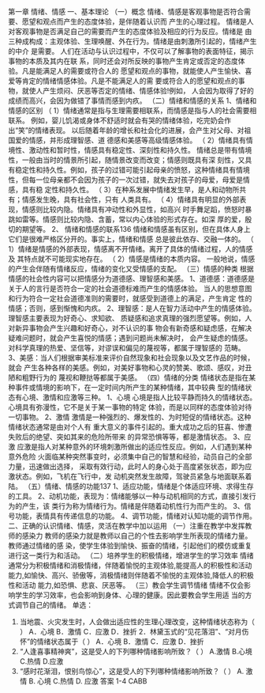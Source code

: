 第一章 情绪、情感
一、基本理论
（一）概念
情绪、情感是客观事物是否符合需要、愿望和观点而产生的态度体验，是伴随着认识而
产生的心理过程。
情绪是人对客观事物是否满足自己的需要而产生的态度体验及相应的行为反应。情绪是
由三种成构成：主观体验、生理唤醒、外在行为。情绪是由刺激所引起的，情绪产生的中介
是需要。
人们在活动与认识过程中，不仅可以了解事物的表面特征，揭示事物的本质及其内在联
系，同时还会对所反映的事物产生肯定或否定的态度体验。凡是能满足人的需要或符合人的
愿望和观点的事物，就能使人产生愉快、喜爱等肯定的情绪情感体验。凡是不能满足人的需
要或符合人的愿望和观点的事物，就使人产生烦闷、厌恶等否定的情绪、情感体验!例如，
人会因为取得了好的成绩而高兴，会因为做错了事情而感到内疚。
（二）情绪和情感的关系
1、情绪和情感的区别
（ 1）情绪通常是指与生理需要相联系，而情感是指与人的社会需要相联系。
例如，婴儿饥渴或身体不舒适时就会有哭的情绪体验，吃完奶会作出“笑”的情绪表现。
以后随着年龄的增长和社会化的进展，会产生对父母、对祖国爱的情感，并形成理智感、道
德感和美感等高级情感体验。
（ 2）情绪具有情境性、激动性和暂时性，情感具有稳定性、深刻性和持久性。
情绪总是带有情境性，一般由当时的情景所引起，随情景改变而改变；情感则既具有深
刻性，又具有稳定性和持久性。例如，孩子的过错可能引起母亲的愤怒，这种情绪具有情境
性，但每一位母亲都不会因为孩子的一次过错，就失去对孩子的母爱，母爱是情感，具有稳
定性和持久性。
（ 3）在种系发展中情绪发生早，是人和动物所共有；情感发生晚，具有社会性，只有
人类具有。
（ 4）情绪具有明显的外部表现，情感则比较内隐。情绪具有冲动性和外显性，如高兴
时手舞足蹈，愤怒时暴跳如雷等。情感则比较内隐、含蓄，常以内心体验的形式存在。如深
厚的爱，殷切的期望等。
2、 情绪和情感的联系136
情绪和情感虽有区别，但在具体人身上它们是很难严格区分开的。事实上，情绪和情感
总是彼此依存、交融一体的。
（ 1）情绪是情感的外部表现，情感离不开情绪。离开了具体的情绪过程，人的情感及
其特点就不可能现实地存在。
（ 2）情感是情绪的本质内容。
一般地说，情感的产生会伴随有情绪反应，情绪的变化又受情感的支配。
（三）情感的种类
根据情感的社会性内容可以把情感分为道德感、理智感和美感。
1、道德感：道德感是关于人的言行是否符合一定的社会道德标难而产生的情感体验。
当人的思想意图和行为符合一定社会道德准则的需要时，就感受到道德上的满足，产生肯定
性的情感；否则，感到惭愧和内疚。
2、理智感：是人在智力活动中产生的情感体验。理智感主要表现为好奇心、求知欲、
质疑感和追求真理的强烈愿望等。例如，人对新异事物会产生兴趣和好奇心，对不认识的事
物会有新奇感和疑虑感，在解决疑难问题时，就会产生喜悦的情感；遇到问题尚未解决时，
会产生疑虑的情感。对科学真理的热爱、坚信等，对谬误和偏见的蔑视等，都属于理智感的
范畴。
3、美感：当人们根据审美标准来评价自然现象和社会现象以及文艺作品的时候，就会
产生各种各样的美感。例如，对美好事物和心灵的赞美、歌颂、感叹，对丑陋和粗野行为的
蔑视和鞭挞等都属于美感。
（四）情绪的分类
情绪状态是指在某种事件或情境的影响下，在一定时间内所产生的某种情绪，其中较典
型的情绪状态有心境、激情和应激等三种。
1、心境
心境是指人比较平静而持久的情绪状态。心境具有弥漫性，它不是关于某一事物的特定
体验，而是以同样的态度体验对待一切事物。
2、激情
激情是一种强烈的、爆发性的、为时短促的情绪状态。这种情绪状态通常是由对个人有
重大意义的事件引起的。重大成功之后的狂喜、惨遭失败后的绝望、突如其来的危险所带来
的异常恐惧等等，都是激情状态。
3、应激
应激是指人对某种意外的环境刺激所做出的适应性反应。例如，人们遇到某种意外危险
火面临某种突然事变时，必须集中自己的智慧和经验，动员自己的全部力量，迅速做出选择，
采取有效行动，此时人的身心处于高度紧张状态，即为应激状态。例如，飞机在飞行中，发
动机突然发生故障，驾驶员紧急与地面联系着陆。
（五）情绪、情感的功能137
1、适应功能，情绪是个体适应环境、求得生存的工具。
2、动机功能，表现为：情绪能够以一种与动机相同的方式，直接引发行为的产生，该
类行为称为情绪行为。情绪是伴随着动机性行为而产生的。
3、信号功能，表情具有传递信息的功能。
4、调节功能，情绪对认知功能的调节作用。
二、正确的认识情绪、情感，灵活在教学中加以运用
（一）注重在教学中发挥教师的感染力
教师的感染力就是教师以自己的个性去影响学生所表现的情绪力量。教师通过情绪的感
染，使学生体验到愉快、振奋的情绪，引起他们的模仿或重复进行这一类行为和活动。
（二）培养学生的积极情绪，增进学生的学习效率
情绪通常分为积极情绪和消极情绪，伴随着愉悦的主观体验,能提高人的积极性和活动
能力,如愉快、高兴、骄傲等，消极情绪则伴随着不愉悦的主观体验,降低人的积极性和活动
能力,如恐惧、悲哀、厌恶等。
（三）教会学生调节情绪
情绪不仅会影响学生的学习效率，也会影响到身体、心理的健康。因此要教会学生用适
当的方式调节自己的情绪。
单选：
1. 当地震、火灾发生时，人会做出适应性的生理心理改变，这种情绪状态称为（ ）
A．心境 B．激情 C．应激 D．挫折
2．林黛玉式的“见花落泪”、“对月伤怀”的情绪状态属于（ ）
A．心境 B．激情 C．应激 D．挫折
3. “人逢喜事精神爽”，这是受人的下列哪种情绪影响所致？（ ）
A.激情 B.心境 C.热情 D.应激
4. “感时花渐泪，恨别鸟惊心”，这是受人的下列哪种情绪影响所致？（ ）
A. 激情 B. 心境 C.热情 D. 应激
答案 1-4 CABB